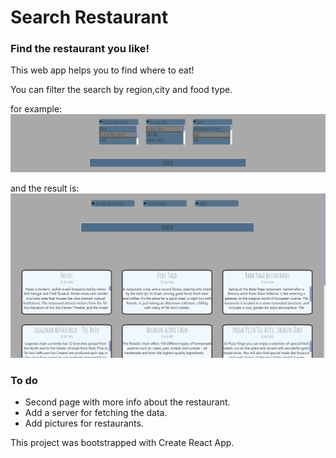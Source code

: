 # Search Restaurant

### Find the restaurant you like!

This web app helps you to find where to eat!

You can filter the search by region,city and food type.

for example:
![search](search.png)

and the result is:
![searchResult](searchResult.png)

### To do
* Second page with more info about the restaurant.
* Add a server for fetching the data.
* Add pictures for restaurants.


This project was bootstrapped with Create React App.
